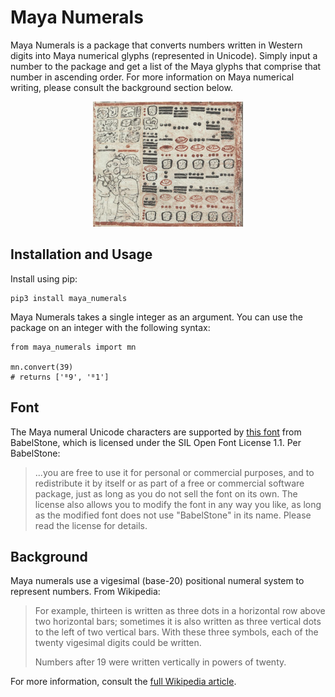 # Maya Numerals
Maya Numerals is a package that converts numbers written in Western digits into Maya numerical glyphs (represented in Unicode). Simply input a number to the package and get a list of the Maya glyphs that comprise that number in ascending order. For more information on Maya numerical writing, please consult the background section below.
     

<p align="center">
<img src="https://raw.githubusercontent.com/ian-nai/maya_numerals/main/maya_readme_image.png" height="200" width="240">
</p>

## Installation and Usage
Install using pip:
```
pip3 install maya_numerals
```

Maya Numerals takes a single integer as an argument. You can use the package on an integer with the following syntax:

```
from maya_numerals import mn

mn.convert(39)
# returns ['ᴮ9', 'ᴮ1']
```

## Font
The Maya numeral Unicode characters are supported by [this font](https://www.babelstone.co.uk/Fonts/Mayan.html) from BabelStone, which is licensed under the SIL Open Font License 1.1. Per BabelStone:

>...you are free to use it for personal or commercial purposes, and to redistribute it by itself or as part of a free or commercial software package, just as long as you do not sell the font on its own. The license also allows you to modify the font in any way you like, as long as the modified font does not use "BabelStone" in its name. Please read the license for details.

## Background
Maya numerals use a vigesimal (base-20) positional numeral system to represent numbers. From Wikipedia:
> For example, thirteen is written as three dots in a horizontal row above two horizontal bars; sometimes it is also written as three vertical dots to the left of two vertical bars. With these three symbols, each of the twenty vigesimal digits could be written.
>
>Numbers after 19 were written vertically in powers of twenty. 

For more information, consult the [full Wikipedia article](https://en.wikipedia.org/wiki/Maya_numerals).
